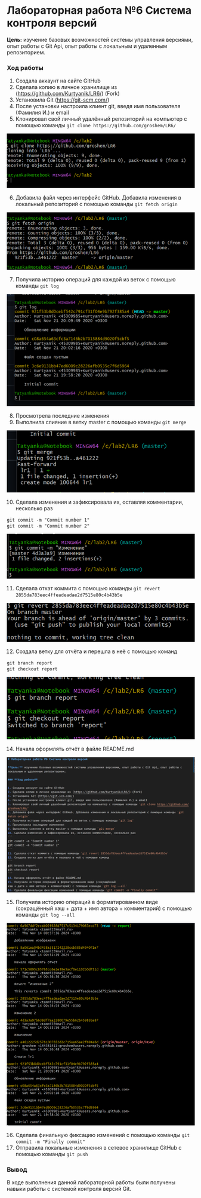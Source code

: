 # Лабораторная работа №6 Система контроля версий

**Цель:** изучение базовых возможностей системы управления версиями, опыт работы с Git Api, опыт работы с локальным и удаленным репозиторием. 

### **Ход работы**

1. Создала аккаунт на сайте GitHub
2. Сделала копию в личное хранилище из (https://github.com/Kurtyanik/LR6/) (Fork)
3. Установила Git (https://git-scm.com/)
4. После установки настроила клиент git, введя имя пользователя (Фамилия И.) и email
5. Клонировал свой личный удалённый репозиторий на компьютер с помощью команды `git clone https://github.com/groshem/LR6/`

![](/image/1.png)

6. Добавила файл через интерфейс GitHub. Добавила изменения в локальный репозиторий с помощью команды `git fetch origin`

![](/image/2.png)

7. Получила историю операций для каждой из веток с помощью команды `git log`

![](/image/3.png)

8. Просмотрела последние изменения
9. Выполнила слияние в ветку master с помощью команды `git merge`

![](/image/4.png)

10. Сделала изменения и зафиксировала их, оставляя комментарии, несколько раз
```
git commit -m "Commit number 1"
git commit -m "Commit number 2"
```

![](/image/5.png)

11. Сделала откат коммита с помощью команды `git revert 2855da783eec4ffeadeadae2d7515e80c4b43b5e`

![](/image/6.png)

12. Создала ветку для отчёта и перешла в неё с помощью команд 
```
git branch report
git checkout report
```

![](/image/7.png)

14. Начала оформлять отчёт в файле README.md 

![](/image/8.png)

15. Получила историю операций в форматированном виде (сокращённый
хэш + дата + имя автора + комментарий) с помощью команды `git log --all`

![](/image/9.png)

16. Сделала финальную фиксацию изменений с помощью команды `git commit -m "Finally commit"`
17. Отправила локальные изменения в сетевое хранилище GitHub с помощью команды `git push`
### **Вывод**

В ходе выполнения данной лабораторной работы были получены навыки работы с системой контроля версий Git. 